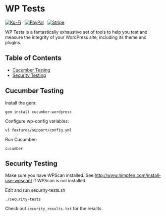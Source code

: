 # WP Tests

[![Ko-Fi](https://srv-cdn.himpfen.io/badges/kofi/kofi-flat.svg)](https://ko-fi.com/brandonhimpfen) &nbsp; [![PayPal](https://srv-cdn.himpfen.io/badges/paypal/paypal-flat.svg)](https://paypal.me/brandonhimpfen) &nbsp; [![Stripe](https://srv-cdn.himpfen.io/badges/stripe/stripe-flat.svg)](https://donate.stripe.com/cN2eYF2Ka2GwfgQ3cd)

WP Tests is a fantastically exhaustive set of tools to help you test and measure the integrity of your WordPress site, including its theme and plugins.

## Table of Contents

- [Cucumber Testing](#cucumber-testing)
- [Security Testing](#security-testing)

## Cucumber Testing

Install the gem:

```
gem install cucumber-wordpress
```

Configure wp-config variables:

```
vi features/support/config.yml
```

Run Cucumber:

```
cucumber
```

## Security Testing

Make sure you have WPScan installed.
See http://www.himpfen.com/install-use-wpscan/ if WPScan is not installed.

Edit and run security-tests.sh

```
./security-tests
```

Check out `security_results.txt` for the results.
